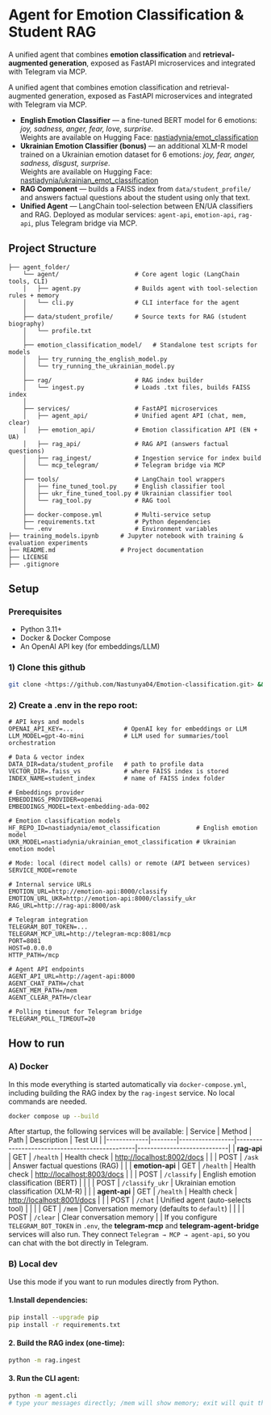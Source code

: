 # Agent for Emotion Classification & Student RAG

A unified agent that combines **emotion classification** and **retrieval-augmented generation**, exposed as FastAPI microservices and integrated with Telegram via MCP.

A unified agent that combines emotion classification and retrieval-augmented generation, exposed as FastAPI microservices and integrated with Telegram via MCP.

- **English Emotion Classifier** — a fine-tuned BERT model for 6 emotions: *joy, sadness, anger, fear, love, surprise*.  
  Weights are available on Hugging Face: [nastiadynia/emot_classification](https://huggingface.co/nastiadynia/emot_classification)
- **Ukrainian Emotion Classifier (bonus)** — an additional XLM-R model trained on a Ukrainian emotion dataset for 6 emotions: *joy, fear, anger, sadness, disgust, surprise*.  
  Weights are available on Hugging Face: [nastiadynia/ukrainian_emot_classification](https://huggingface.co/nastiadynia/ukrainian_emot_classification)
- **RAG Component** — builds a FAISS index from `data/student_profile/` and answers factual questions about the student using only that text.
- **Unified Agent** — LangChain tool-selection between EN/UA classifiers and RAG. Deployed as modular services: `agent-api`, `emotion-api`, `rag-api`, plus Telegram bridge via MCP.

## Project Structure
```
├── agent_folder/
	└── agent/                     # Core agent logic (LangChain tools, CLI)
	│   ├── agent.py               # Builds agent with tool-selection rules + memory
	│   └── cli.py                 # CLI interface for the agent
	│
	├── data/student_profile/      # Source texts for RAG (student biography)
	│   └── profile.txt
	│
	├── emotion_classification_model/   # Standalone test scripts for models
	│   ├── try_running_the_english_model.py
	│   └── try_running_the_ukrainian_model.py
	│
	├── rag/                       # RAG index builder
	│   └── ingest.py              # Loads .txt files, builds FAISS index
	│
	├── services/                  # FastAPI microservices
	│   ├── agent_api/             # Unified agent API (chat, mem, clear)
	│   ├── emotion_api/           # Emotion classification API (EN + UA)
	│   ├── rag_api/               # RAG API (answers factual questions)
	│   ├── rag_ingest/            # Ingestion service for index build
	│   └── mcp_telegram/          # Telegram bridge via MCP
	│
	├── tools/                     # LangChain tool wrappers
	│   ├── fine_tuned_tool.py     # English classifier tool
	│   ├── ukr_fine_tuned_tool.py # Ukrainian classifier tool
	│   └── rag_tool.py            # RAG tool
	│
	├── docker-compose.yml         # Multi-service setup
	├── requirements.txt           # Python dependencies
	└── .env                       # Environment variables
├── training_models.ipynb      # Jupyter notebook with training & evaluation experiments
├── README.md                  # Project documentation
├── LICENSE
├── .gitignore
```
## Setup

### Prerequisites
- Python 3.11+
- Docker & Docker Compose
- An OpenAI API key (for embeddings/LLM)
  
### 1) Clone this github
```bash
git clone <https://github.com/Nastunya04/Emotion-classification.git> && cd agent_folder
```

### 2) Create a .env in the repo root:
```
# API keys and models
OPENAI_API_KEY=...              # OpenAI key for embeddings or LLM
LLM_MODEL=gpt-4o-mini           # LLM used for summaries/tool orchestration

# Data & vector index
DATA_DIR=data/student_profile   # path to profile data
VECTOR_DIR=.faiss_vs            # where FAISS index is stored
INDEX_NAME=student_index        # name of FAISS index folder

# Embeddings provider
EMBEDDINGS_PROVIDER=openai
EMBEDDINGS_MODEL=text-embedding-ada-002

# Emotion classification models
HF_REPO_ID=nastiadynia/emot_classification          # English emotion model
UKR_MODEL=nastiadynia/ukrainian_emot_classification # Ukrainian emotion model

# Mode: local (direct model calls) or remote (API between services)
SERVICE_MODE=remote

# Internal service URLs
EMOTION_URL=http://emotion-api:8000/classify
EMOTION_URL_UKR=http://emotion-api:8000/classify_ukr
RAG_URL=http://rag-api:8000/ask

# Telegram integration
TELEGRAM_BOT_TOKEN=...
TELEGRAM_MCP_URL=http://telegram-mcp:8081/mcp
PORT=8081
HOST=0.0.0.0
HTTP_PATH=/mcp

# Agent API endpoints
AGENT_API_URL=http://agent-api:8000
AGENT_CHAT_PATH=/chat
AGENT_MEM_PATH=/mem
AGENT_CLEAR_PATH=/clear

# Polling timeout for Telegram bridge
TELEGRAM_POLL_TIMEOUT=20
```

## How to run

### A) Docker

In this mode everything is started automatically via `docker-compose.yml`, including building the RAG index by the `rag-ingest` service. No local commands are needed.

```bash
docker compose up --build
```
After startup, the following services will be available:
| Service     | Method | Path            | Description                                   | Test UI                    |
|-------------|--------|-----------------|-----------------------------------------------|----------------------------|
| **rag-api** | GET    | `/health`       | Health check                                  | [http://localhost:8002/docs](http://localhost:8002/docs) |
|             | POST   | `/ask`          | Answer factual questions (RAG)                |                            |
| **emotion-api** | GET    | `/health`   | Health check                                  | [http://localhost:8003/docs](http://localhost:8003/docs) |
|             | POST   | `/classify`     | English emotion classification (BERT)         |                            |
|             | POST   | `/classify_ukr` | Ukrainian emotion classification (XLM-R)      |                            |
| **agent-api** | GET    | `/health`     | Health check                                  | [http://localhost:8001/docs](http://localhost:8001/docs) |
|             | POST   | `/chat`         | Unified agent (auto-selects tool)             |                            |
|             | GET    | `/mem`          | Conversation memory (defaults to `default`)   |                            |
|             | POST   | `/clear`        | Clear conversation memory                     |                            |
If you configure `TELEGRAM_BOT_TOKEN` in `.env`, the **telegram-mcp** and **telegram-agent-bridge** services will also run. They connect `Telegram → MCP → agent-api`, so you can chat with the bot directly in Telegram.


### B) Local dev
Use this mode if you want to run modules directly from Python.
#### 	1.Install dependencies:
```bash
pip install --upgrade pip
pip install -r requirements.txt
```

#### 2.	Build the RAG index (one-time):
```bash
python -m rag.ingest
```

#### 3. Run the CLI agent:
```bash
python -m agent.cli
# type your messages directly; /mem will show memory; exit will quit the session
```







